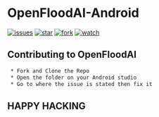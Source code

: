 # OpenFloodAI-Android

[![issues](https://img.shields.io/github/issues/OpenFloodAI/OpenFloodAI-Android)](https://github.com/OpenFloodAI/OpenFloodAI-Android/issues)
[![star](https://img.shields.io/github/stars/OpenFloodAI/OpenFloodAI-Android)](https://github.com/OpenFloodAI/OpenFloodAI-Android)
[![fork](https://img.shields.io/github/forks/OpenFloodAI/OpenFloodAI-Android)](https://github.com/OpenFloodAI/OpenFloodAI-Android/fork)
[![watch](https://img.shields.io/github/watchers/OpenFloodAI/OpenFloodAI-Android)](https://github.com/OpenFloodAI/OpenFloodAI-Android/subscription)

## Contributing to OpenFloodAI

```bash
 * Fork and Clone the Repo
 * Open the folder on your Android studio
 * Go to where the issue is stated then fix it
```

## HAPPY HACKING
